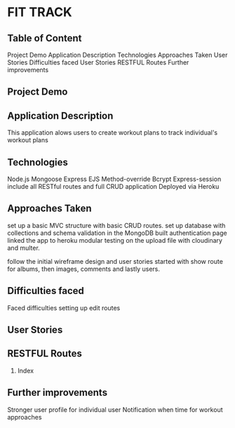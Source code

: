 # FIT TRACK

## Table of Content
Project Demo
Application Description
Technologies
Approaches Taken
User Stories
Difficulties faced
User Stories
RESTFUL Routes
Further improvements

## Project Demo

## Application Description
This application alows users to create workout plans to track individual's workout plans

## Technologies
Node.js
Mongoose
Express 
EJS
Method-override
Bcrypt
Express-session
include all RESTful routes and full CRUD application
Deployed via Heroku


## Approaches Taken
set up a basic MVC structure with basic CRUD routes.
set up database with collections and schema validation in the MongoDB
built authentication page
linked the app to heroku
modular testing on the upload file with cloudinary and multer.

follow the initial wireframe design and user stories
started with show route for albums, then images, comments and lastly users.


## Difficulties faced
Faced difficulties setting up edit routes
## User Stories

## RESTFUL Routes
1. Index 

## Further improvements
Stronger user profile for individual user
Notification when time for workout approaches
